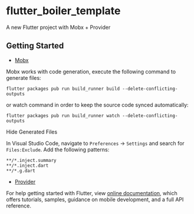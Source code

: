 # flutter_boiler_template

A new Flutter project with Mobx + Provider

## Getting Started

- [Mobx](https://github.com/mobxjs/mobx.dart)

Mobx works with code generation, execute the following command to generate files:

```
flutter packages pub run build_runner build --delete-conflicting-outputs
```

or watch command in order to keep the source code synced automatically:

```
flutter packages pub run build_runner watch --delete-conflicting-outputs
```

Hide Generated Files

In Visual Studio Code, navigate to `Preferences` -> `Settings` and search for `Files:Exclude`. Add the following patterns:
```
**/*.inject.summary
**/*.inject.dart
**/*.g.dart
```
- [Provider](https://github.com/rrousselGit/provider)

For help getting started with Flutter, view
[online documentation](https://flutter.dev/docs), which offers tutorials,
samples, guidance on mobile development, and a full API reference.
